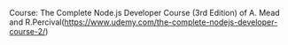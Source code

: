 Course: The Complete Node.js Developer Course (3rd Edition) of A. Mead and R.Percival(https://www.udemy.com/the-complete-nodejs-developer-course-2/)